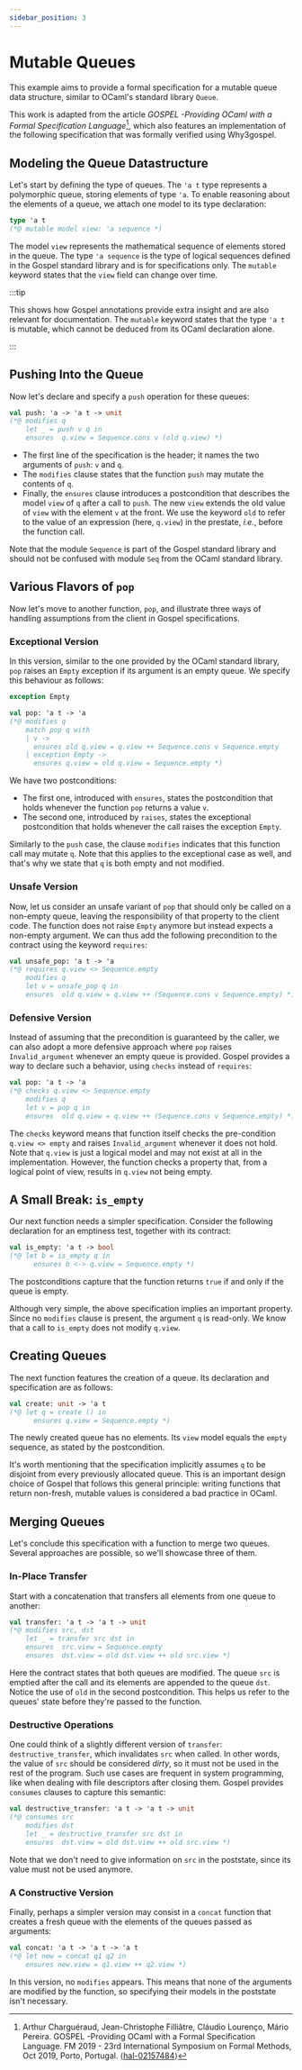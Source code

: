 ```yaml
---
sidebar_position: 3
---
```


# Mutable Queues

This example aims to provide a formal specification for a mutable queue data
structure, similar to OCaml's standard library `Queue`.

This work is adapted from the article _GOSPEL -Providing OCaml with a Formal
Specification Language_[^1], which also
features an implementation of the following specification that was formally
verified using Why3gospel.

[^1]: Arthur Charguéraud, Jean-Christophe Filliâtre, Cláudio Lourenço, Mário
    Pereira. GOSPEL -Providing OCaml with a Formal Specification Language. FM
    2019 - 23rd International Symposium on Formal Methods, Oct 2019, Porto,
    Portugal. ⟨[hal-02157484](https://hal.inria.fr/hal-02157484)⟩

## Modeling the Queue Datastructure

Let's start by defining the type of queues. The `'a t` type represents a
polymorphic queue, storing elements of type `'a`. To enable reasoning about the
elements of a queue, we attach one model to its type declaration:

```ocaml
type 'a t
(*@ mutable model view: 'a sequence *)
```

The model `view` represents the mathematical sequence of elements stored in
the queue. The type `'a sequence` is the type of logical sequences defined in the
Gospel standard library and is for specifications only. The `mutable`
keyword states that the `view` field can change over time.

:::tip

This shows how Gospel annotations provide extra insight and are also relevant
for documentation. The `mutable` keyword states that the type `'a t` is mutable,
which cannot be deduced from its OCaml declaration alone.

:::

## Pushing Into the Queue

Now let's declare and specify a `push` operation for these queues:

```ocaml
val push: 'a -> 'a t -> unit
(*@ modifies q
	let _ = push v q in
    ensures  q.view = Sequence.cons v (old q.view) *)
```

- The first line of the specification is the header; it names the two arguments
  of `push`: `v` and `q`.
- The `modifies` clause states that the function `push` may mutate the contents
  of `q`.
- Finally, the `ensures` clause introduces a postcondition that describes the
  model `view` of `q` after a call to `push`. The new `view` extends the old
  value of `view` with the element `v` at the front. We use the keyword `old` to
  refer to the value of an expression (here, `q.view`) in the prestate, *i.e.*,
  before the function call.

Note that the module `Sequence` is part of the Gospel standard library and
should not be confused with module `Seq` from the OCaml standard library.

## Various Flavors of `pop`

Now let's move to another function, `pop`, and illustrate three ways of
handling assumptions from the client in Gospel specifications.

### Exceptional Version

In this version, similar to the one provided by the OCaml standard library,
`pop` raises an `Empty` exception if its argument is an empty queue. We specify
this behaviour as follows:

```ocaml
exception Empty

val pop: 'a t -> 'a
(*@ modifies q
	match pop q with
    | v ->
	  ensures old q.view = q.view ++ Sequence.cons v Sequence.empty
    | exception Empty -> 
	  ensures q.view = old q.view = Sequence.empty *)
```

We have two postconditions:

- The first one, introduced with `ensures`, states the postcondition that holds
  whenever the function `pop` returns a value `v`.
- The second one, introduced by `raises`, states the exceptional postcondition
  that holds whenever the call raises the exception `Empty`.

Similarly to the `push` case, the clause `modifies` indicates that this function
call may mutate `q`. Note that this applies to the exceptional case as well, and
that's why we state that `q` is both empty and not modified.

### Unsafe Version

Now, let us consider an unsafe variant of `pop` that should only be called on a
non-empty queue, leaving the responsibility of that property to the client code.
The function does not raise `Empty` anymore but instead expects a non-empty
argument. We can thus add the following precondition to the contract using the
keyword `requires`:

```ocaml {3}
val unsafe_pop: 'a t -> 'a
(*@ requires q.view <> Sequence.empty
    modifies q
	let v = unsafe_pop q in
    ensures  old q.view = q.view ++ (Sequence.cons v Sequence.empty) *)
```

### Defensive Version

Instead of assuming that the precondition is guaranteed by the caller, we can
also adopt a more defensive approach where `pop` raises `Invalid_argument`
whenever an empty queue is provided. Gospel provides a way to declare such a
behavior, using `checks` instead of `requires`:

```ocaml {3}
val pop: 'a t -> 'a
(*@ checks q.view <> Sequence.empty
    modifies q
	let v = pop q in
    ensures  old q.view = q.view ++ (Sequence.cons v Sequence.empty) *)
```

The `checks` keyword means that function itself checks the pre-condition
`q.view <> empty` and raises `Invalid_argument` whenever it does not hold. Note
that `q.view` is just a logical model and may not exist at all in the
implementation. However, the function checks a property that, from a logical
point of view, results in `q.view` not being empty.

## A Small Break: `is_empty`

Our next function needs a simpler specification. Consider the following
declaration for an emptiness test, together with its contract:

```ocaml
val is_empty: 'a t -> bool
(*@ let b = is_empty q in
      ensures b <-> q.view = Sequence.empty *)
```

The postconditions capture that the function returns `true` if and only if the
queue is empty.

Although very simple, the above specification implies an important
property. Since no `modifies` clause is present, the argument `q` is read-only.
We know that a call to `is_empty` does not modify `q.view`.

## Creating Queues

The next function features the creation of a queue. Its declaration and
specification are as follows:

```ocaml
val create: unit -> 'a t
(*@ let q = create () in
      ensures q.view = Sequence.empty *)
```

The newly created queue has no elements. Its `view` model equals the `empty`
sequence, as stated by the postcondition.

It's worth mentioning that the specification implicitly assumes `q` to be
disjoint from every previously allocated queue. This is an important design
choice of Gospel that follows this general principle: writing functions that
return non-fresh, mutable values is considered a bad practice in OCaml.

## Merging Queues

Let's conclude this specification with a function to merge two queues. Several
approaches are possible, so we'll showcase three of them.

### In-Place Transfer

Start with a concatenation that transfers all elements from one queue to
another:

```ocaml
val transfer: 'a t -> 'a t -> unit
(*@ modifies src, dst
	let _ = transfer src dst in
    ensures  src.view = Sequence.empty
    ensures  dst.view = old dst.view ++ old src.view *)
```

Here the contract states that both queues are modified. The queue `src` is
emptied after the call and its elements are appended to the queue `dst`. Notice
the use of `old` in the second postcondition. This helps us refer to the queues'
state before they're passed to the function.

### Destructive Operations

One could think of a slightly different version of `transfer`:
`destructive_transfer`, which invalidates `src` when called. In other words, the
value of `src` should be considered *dirty*, so it must not be used in the
rest of the program. Such use cases are frequent in system programming, like
when dealing with file descriptors after closing them. Gospel
provides `consumes` clauses to capture this semantic:

```ocaml {3}
val destructive_transfer: 'a t -> 'a t -> unit
(*@ consumes src
    modifies dst
	let _ = destructive_transfer src dst in
    ensures  dst.view = old dst.view ++ old src.view *)
```

Note that we don't need to give information on `src` in the poststate, since
its value must not be used anymore.

### A Constructive Version

Finally, perhaps a simpler version may consist in a `concat` function that
creates a fresh queue with the elements of the queues passed as arguments:

```ocaml
val concat: 'a t -> 'a t -> 'a t
(*@ let new = concat q1 q2 in
    ensures new.view = q1.view ++ q2.view *)
```

In this version, no `modifies` appears. This means that none of the arguments
are modified by the function, so specifying their models in the poststate isn't
necessary.
